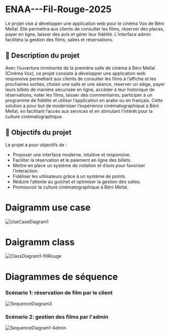 # ENAA---Fil-Rouge-2025
Le projet vise à développer une application web pour le cinéma Vox de Béni Mellal. Elle permettra aux clients de consulter les films, réserver des places, payer en ligne, laisser des avis et gérer leur fidélité. L’interface admin facilitera la gestion des films, salles et réservations.


## 📌 Description du projet

Avec l’ouverture imminente de la première salle de cinéma à Béni Mellal (Cinéma Vox), ce projet consiste à développer une application web responsive permettant aux clients de consulter les films à l’affiche et les prochaines sorties, choisir une salle et une séance, réserver un siège, payer leurs billets de manière sécurisée en ligne, accéder à leur historique de réservations, noter les films, laisser des commentaires, participer à un programme de fidélité et utiliser l’application en arabe ou en français. Cette solution a pour but de moderniser l’expérience cinématographique à Béni Mellal, en facilitant l’accès aux services et en stimulant l’intérêt pour la culture cinématographique.

## 🎯 Objectifs du projet

Le projet a pour objectifs de :
- Proposer une interface moderne, intuitive et responsive.
- Faciliter la réservation et le paiement en ligne des billets.
- Mettre en place un système de notation et d’avis pour favoriser l’interaction.
- Fidéliser les utilisateurs grâce à un système de points.
- Réduire l’attente au guichet et optimiser la gestion des salles.
- Promouvoir la culture cinématographique à Béni Mellal.

# Daigramm use case
![UseCaseDiagram1](https://github.com/user-attachments/assets/86ea1366-b429-40d6-82e2-f891565ba057)
# Daigramm class
![ClassDiagram1-fillRouge](https://github.com/user-attachments/assets/d97989ec-514c-4b65-83ca-cb4f20a8ce2a)
# Diagrammes de séquence
### Scénario 1: réservation de film par le client
![SequenceDiagram3](https://github.com/user-attachments/assets/52110845-be21-4ccd-86a0-54d3a2dc20fe)
### Scénario 2: gestion des films par l'admin
![SequenceDiagram1-Admin](https://github.com/user-attachments/assets/e8f9cbaf-f5df-4b87-8b2c-7fa888a1c94f)



